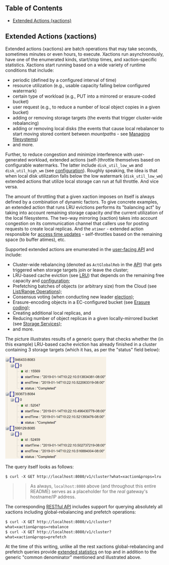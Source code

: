 ## Table of Contents
- [Extended Actions (xactions)](#extended-actions-xactions)

## Extended Actions (xactions)

Extended actions (xactions) are batch operations that may take seconds, sometimes minutes or even hours, to execute. Xactions run asynchronously, have one of the enumerated kinds, start/stop times, and xaction-specific statistics. Xactions start running based on a wide variety of runtime conditions that include:

* periodic (defined by a configured interval of time)
* resource utilization (e.g., usable capacity falling below configured watermark)
* certain type of workload (e.g., PUT into a mirrored or erasure-coded bucket)
* user request (e.g., to reduce a number of local object copies in a given bucket)
* adding or removing storage targets (the events that trigger cluster-wide rebalancing)
* adding or removing local disks (the events that cause local rebalancer to start moving stored content between *mountpaths* - see [Managing filesystems](../docs/configuration.md#managing-filesystems))
* and more.

Further, to reduce congestion and minimize interference with user-generated workload, extended actions (self-)throttle themselves based on configurable watermarks. The latter include `disk_util_low_wm` and `disk_util_high_wm` (see [configuration](../ais/setup/config.sh)). Roughly speaking, the idea is that when local disk utilization falls below the low watermark (`disk_util_low_wm`) extended actions that utilize local storage can run at full throttle. And vice versa.

The amount of throttling that a given xaction imposes on itself is always defined by a combination of dynamic factors. To give concrete examples, an extended action that runs LRU evictions performs its "balancing act" by taking into account remaining storage capacity _and_ the current utilization of the local filesystems. The two-way mirroring (xaction) takes into account congestion on its communication channel that callers use for posting requests to create local replicas. And the `atimer` - extended action responsible for [access time updates](../atime/atime.go) - self-throttles based on the remaining space (to buffer atimes), etc.

Supported extended actions are enumerated in the [user-facing API](../cmn/api.go) and include:

* Cluster-wide rebalancing (denoted as `ActGlobalReb` in the [API](../cmn/api.go)) that gets triggered when storage targets join or leave the cluster;
* LRU-based cache eviction (see [LRU](../docs/storage_svcs.md#lru)) that depends on the remaining free capacity and [configuration](../ais/setup/config.sh);
* Prefetching batches of objects (or arbitrary size) from the Cloud (see [List/Range Operations](../docs/batch.md));
* Consensus voting (when conducting new leader [election](../docs/ha.md#election));
* Erasure-encoding objects in a EC-configured bucket (see [Erasure coding](../docs/storage_svcs.md#erasure-coding));
* Creating additional local replicas, and
* Reducing number of object replicas in a given locally-mirrored bucket (see [Storage Services](../docs/storage_svcs.md));
* and more.

The picture illustrates results of a generic query that checks whether the (in this example) LRU-based cache eviction has already finished in a cluster containing 3 storage targets (which it has, as per the "status" field below):

<img src="images/ais-xaction-lru.png" alt="Querying LRU progress" width="320">

The query itself looks as follows:

```shell
$ curl -X GET http://localhost:8080/v1/cluster?what=xaction&props=lru
```

>> As always, `localhost:8080` above (and throughout this entire README) serves as a placeholder for the _real_ gateway's hostname/IP address.

The corresponding [RESTful API](../docs/http_api.md) includes support for querying absolutely all xactions including global-rebalancing and prefetch operations:

```shell
$ curl -X GET http://localhost:8080/v1/cluster?what=xaction&props=rebalance
$ curl -X GET http://localhost:8080/v1/cluster?what=xaction&props=prefetch
```

At the time of this writing, unlike all the rest xactions global-rebalancing and prefetch queries provide [extended statistics](../stats/xaction_stats.go) on top and in addition to the generic "common denominator" mentioned and illustrated above.
